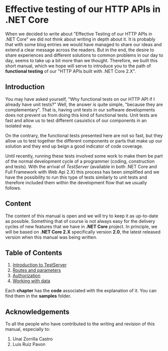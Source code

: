 # Effective testing of our HTTP APIs in .NET Core

When we decided to write about "Effective Testing of our HTTP APIs in .NET Core" we did not think about writing in depth about it. It is probably that with some blog entries we would have managed to share our ideas and extend a clear message across the readers. But in the end, the desire to share experiences and different solutions to common problems in our day to day, seems to take up a bit more than we thought. Therefore, we built this short manual, which we hope will serve to introduce you to the path of **functional testing** of our "HTTP APIs built with .NET Core 2.X".

## Introduction

You may have asked yourself, "Why functional tests on our HTTP API if I already have unit tests?" Well, the answer is quite simple, "because they are complementary". That is, having unit tests in our software developments does not prevent us from doing this kind of functional tests. Unit tests are fast and allow us to test different casuistics of our components in an isolated way.

On the contrary, the functional tests presented here are not so fast, but they allow us to test together the different components or parts that make up our solution and they end up beign a good indicator of code coverage.

Until recently, running these tests involved some work to make them be part of the normal development cycle of a programmer (coding, construction and tests). With the arrival of *TestServer* (available in both .NET Core and Full Framework with Web Api 2.X) this process has been simplified and we have the possibility to run this type of tests similarly to unit tests and therefore included them within the development flow that we usually follows.

## Content

The content of this manual is open and we will try to keep it as up-to-date as possible. Something that of course is not always easy for the delivery cycles of new features that we have in **.NET Core** project. In principle, we will be based on **.NET Core 2.X** specifically version **2.0**, the latest released version when this manual was being written.

## Table of Contents

1. [Introduction to TestServer](chapters/en/chapter1.md)
2. [Routes and parameters](chapters/en/chapter2.md)
3. [Authorization](chapters/en/chapter3.md)
4. [Working with data](chapters/en/chapter4.md)

Each **chapter** has the **code** associated with the explanation of it. You can find them in the **samples** folder. 

## Acknowledgements

To all the people who have contributed to the writing and revision of this manual, especially to:

1. Unai Zorrilla Castro
2. Luis Ruiz Pavon
